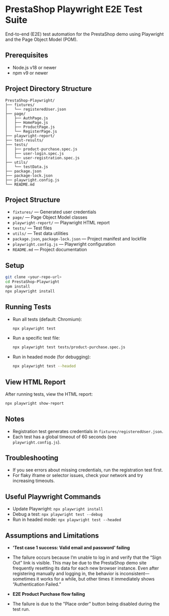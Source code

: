 # PrestaShop Playwright E2E Test Suite

End-to-end (E2E) test automation for the PrestaShop demo using Playwright and the Page Object Model (POM).

## Prerequisites

- Node.js v18 or newer
- npm v9 or newer

## Project Directory Structure

```
PrestaShop-Playwright/
├── fixtures/
│   └── registeredUser.json
├── page/
│   ├── AuthPage.js
│   ├── HomePage.js
│   ├── ProductPage.js
│   └── RegisterPage.js
├── playwright-report/
├── test-results/
├── tests/
│   ├── product-purchase.spec.js
│   ├── user-login.spec.js
│   └── user-registration.spec.js
├── utils/
│   └── testData.js
├── package.json
├── package-lock.json
├── playwright.config.js
└── README.md
```

## Project Structure

- `fixtures/` — Generated user credentials
- `page/` — Page Object Model classes
- `playwright-report/` — Playwright HTML report
- `tests/` — Test files
- `utils/` — Test data utilities
- `package.json`, `package-lock.json` — Project manifest and lockfile
- `playwright.config.js` — Playwright configuration
- `README.md` — Project documentation

## Setup

```bash
git clone <your-repo-url>
cd PrestaShop-Playwright
npm install
npx playwright install
```

## Running Tests

- Run all tests (default: Chromium):
  ```bash
  npx playwright test
  ```
- Run a specific test file:
  ```bash
  npx playwright test tests/product-purchase.spec.js
  ```
- Run in headed mode (for debugging):
  ```bash
  npx playwright test --headed
  ```

## View HTML Report

After running tests, view the HTML report:

```bash
npx playwright show-report
```

## Notes

- Registration test generates credentials in `fixtures/registeredUser.json`.
- Each test has a global timeout of 60 seconds (see `playwright.config.js`).

## Troubleshooting

- If you see errors about missing credentials, run the registration test first.
- For flaky iframe or selector issues, check your network and try increasing timeouts.

## Useful Playwright Commands

- Update Playwright: `npx playwright install`
- Debug a test: `npx playwright test --debug`
- Run in headed mode: `npx playwright test --headed`

## Assumptions and Limitations

- **'Test case 1 success: Valid email and password' failing**
- The failure occurs because I’m unable to log in and verify that the “Sign Out” link is visible. This may be due to the PrestaShop demo site frequently resetting its data for each new browser instance. Even after registering manually and logging in, the behavior is inconsistent—sometimes it works for a while, but other times it immediately shows “Authentication Failed.”

- **E2E Product Purchase flow failing**
- The failure is due to the "Place order" button being disabled during the test run.
